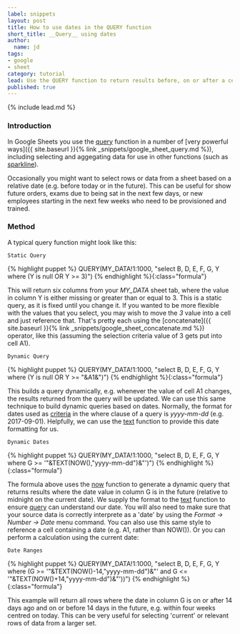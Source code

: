 ```yaml
---
label: snippets
layout: post
title: How to use dates in the QUERY function
short_title: __Query__ using dates
author:
  name: jd
tags:
- google
- sheet
category: tutorial
lead: Use the QUERY function to return results before, on or after a certain date
published: true
---
```

{% include lead.md %}

### Introduction

In Google Sheets you use the [query][1] function in a number of [very powerful ways]({{ site.baseurl }}{% link _snippets/google_sheet_query.md %}), including selecting and aggegating data for use in other functions (such as [sparkline][2]).

Occasionally you might want to select rows or data from a sheet based on a relative date (e.g. before today or in the future). This can be useful for show future orders, exams due to being sat in the next few days, or new employees starting in the next few weeks who need to be provisioned and trained.

### Method

A typical query function might look like this:

    Static Query
{% highlight puppet %}
QUERY(MY_DATA!1:1000, "select B, D, E, F, G, Y where (Y is null OR Y >= 3)")
{% endhighlight %}{:class="formula"}

This will return six columns from your *MY_DATA* sheet tab, where the value in column Y is either missing or greater than or equal to 3. This is a static query, as it is fixed until you change it. If you wanted to be more flexible with the values that you select, you may wish to move the *3* value into a cell and just reference that. That's pretty each using the [concatenate]({{ site.baseurl }}{% link _snippets/google_sheet_concatenate.md %}) operator, like this (assuming the selection criteria value of 3 gets put into cell A1).

    Dynamic Query
{% highlight puppet %}
QUERY(MY_DATA!1:1000, "select B, D, E, F, G, Y where (Y is null OR Y >= "&A1&")")
{% endhighlight %}{:class="formula"}

This builds a query dynamically, e.g. whenever the value of cell A1 changes, the results returned from the query will be updated. We can use this same technique to build dynamic queries based on dates. Normally, the format for dates used as [criteria][3] in the where clause of a query is *yyyy-mm-dd* (e.g. 2017-09-01). Helpfully, we can use the [text][4] function to provide this date formatting for us.

    Dynamic Dates
{% highlight puppet %}
QUERY(MY_DATA!1:1000, "select B, D, E, F, G, Y where G >= '"&TEXT(NOW(),"yyyy-mm-dd")&"')")
{% endhighlight %}{:class="formula"}

The formula above uses the [now][5] function to generate a dynamic query that returns results where the date value in column G is in the future (relative to midnight on the current date). We supply the format to the [text][4] function to ensure [query][1] can understand our date. You will also need to make sure that your source data is correctly interprete as a 'date' by using the _Format -> Number -> Date_ menu command. You can also use this same style to reference a cell containing a date (e.g. A1, rather than NOW()). Or you can perform a calculation using the current date:

    Date Ranges
{% highlight puppet %}
QUERY(MY_DATA!1:1000, "select B, D, E, F, G, Y where (G >= '"&TEXT(NOW()-14,"yyyy-mm-dd")&"' and G <= '"&TEXT(NOW()+14,"yyyy-mm-dd")&"'))")
{% endhighlight %}{:class="formula"}

This example will return all rows where the date in column G is on or after 14 days ago and on or before 14 days in the future, e.g. within four weeks centred on today. This can be very useful for selecting 'current' or relevant rows of data from a larger set.

  [1]: https://support.google.com/docs/answer/3093343 "How to use the QUERY function"
  [2]: https://support.google.com/docs/answer/3093289 "How to use the SPARKLINE function"
  [3]: https://developers.google.com/chart/interactive/docs/querylanguage?csw=1#where "The where clause in Query Language"
  [4]: https://support.google.com/docs/answer/3094139 "How to use the TEXT function"
  [5]: https://support.google.com/docs/answer/3092981 "How to use the NOW function"